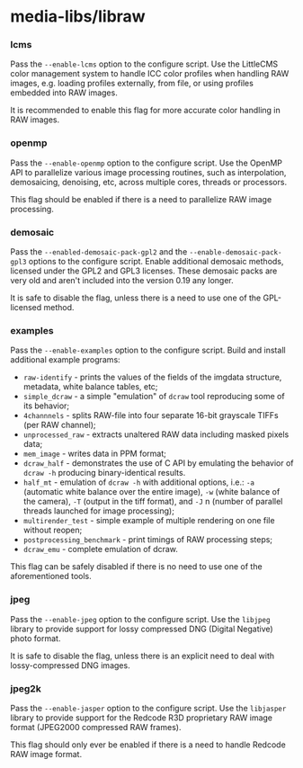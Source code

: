 # media-libs/libraw

### lcms
Pass the `--enable-lcms` option to the configure script. Use the LittleCMS color management system to handle ICC color profiles when handling RAW images, e.g. loading profiles externally, from file, or using profiles embedded into RAW images.

It is recommended to enable this flag for more accurate color handling in RAW images.

### openmp
Pass the `--enable-openmp` option to the configure script. Use the OpenMP API to parallelize various image processing routines, such as interpolation, demosaicing, denoising, etc, across multiple cores, threads or processors.

This flag should be enabled if there is a need to parallelize RAW image processing.

### demosaic
Pass the `--enabled-demosaic-pack-gpl2` and the `--enable-demosaic-pack-gpl3` options to the configure script. Enable additional demosaic methods, licensed under the GPL2 and GPL3 licenses. These demosaic packs are very old and aren't included into the version 0.19 any longer.

It is safe to disable the flag, unless there is a need to use one of the GPL-licensed method.

### examples
Pass the `--enable-examples` option to the configure script. Build and install additional example programs:

- `raw-identify` - prints the values of the fields of the imgdata structure, metadata, white balance tables, etc;
- `simple_dcraw` - a simple "emulation" of `dcraw` tool reproducing some of its behavior;
- `4channnels` - splits RAW-file into four separate 16-bit grayscale TIFFs (per RAW channel);
- `unprocessed_raw` - extracts unaltered RAW data including masked pixels data;
- `mem_image` - writes data in PPM format;
- `dcraw_half` - demonstrates the use of C API by emulating the behavior of `dcraw -h` producing binary-identical results.
- `half_mt` - emulation of `dcraw -h` with additional options, i.e.: `-a` (automatic white balance over the entire image), `-w` (white balance of the camera), `-T` (output in the tiff format), and `-J` n (number of parallel threads launched for image processing);
- `multirender_test` - simple example of multiple rendering on one file without reopen;
- `postprocessing_benchmark` - print timings of RAW processing steps;
- `dcraw_emu` - complete emulation of dcraw.

This flag can be safely disabled if there is no need to use one of the aforementioned tools.

### jpeg
Pass the `--enable-jpeg` option to the configure script. Use the `libjpeg` library to provide support for lossy compressed DNG (Digital Negative) photo format.

It is safe to disable the flag, unless there is an explicit need to deal with lossy-compressed DNG images.

### jpeg2k
Pass the `--enable-jasper` option to the configure script. Use the `libjasper` library to provide support for the Redcode R3D proprietary RAW image format (JPEG2000 compressed RAW frames).

This flag should only ever be enabled if there is a need to handle Redcode RAW image format.
